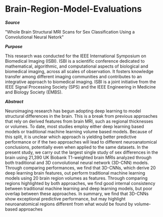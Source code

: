 # Brain-Region-Model-Evaluations

***Source***

"Whole Brain Structural MRI Scans for Sex Classification Using a Convolutional Neural Netork"


***Purpose***

This research was conducted for the IEEE International Symposium on Biomedical Imaging (ISBI). ISBI is a scientific conference dedicated to mathematical, algorithmic, and computational aspects of biological and biomedical imaging, across all scales of observation. It fosters knowledge transfer among different imaging communities and contributes to an integrative approach to biomedical imaging. ISBI is a joint initiative from the IEEE Signal Processing Society (SPS) and the IEEE Engineering in Medicine and Biology Society (EMBS). 


***Abstract***

Neuroimaging research has begun adopting deep learning to model structural differences in the brain. This is a break from previous approaches that rely on derived features from brain MRI, such as regional thicknesses or volumes. To date, most studies  employ  either  deep  learning  based  models  or  traditional  machine  learning  volume  based  models.   Because  of this split, it is unclear which approach is yielding better predictive performance or if the two approaches will lead to different neuroanatomical  conclusions,  potentially  even  when applied to the same datasets.  In the present study, we carry out the largest single study of sex differences in the brain using 21,390 UK Biobank T1-weighted brain MRIs analyzed through both traditional and 3D convolutional neural network (3D-CNN) models.   Through  comparing  performances,  we find that 3D-CNNs, which derive 20 deep learning brain features, out perform traditional machine learning models using 20 brain region volumes as features.  Through comparing regions highlighted by both approaches, we find good internal consistency  between  traditional  machine  learning  and  deep learning models, but poor overlap between these approaches. In summary, we  find that 3D-CNNs  show  exceptional  predictive performance, but may highlight neuroanatomical regions different from what would be found by volume-based approaches


